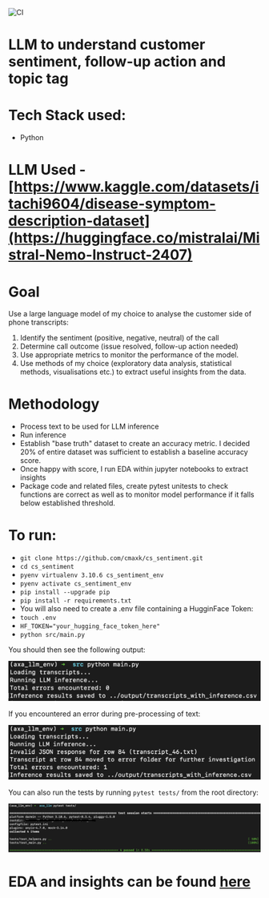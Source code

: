 ![CI](https://github.com/cmaxk/cs_sentiment/workflows/CI%20Pipeline/badge.svg)


# LLM to understand customer sentiment, follow-up action and topic tag

# Tech Stack used:
* Python

# LLM Used - [https://www.kaggle.com/datasets/itachi9604/disease-symptom-description-dataset](https://huggingface.co/mistralai/Mistral-Nemo-Instruct-2407)

# Goal
Use a large language model of my choice to analyse the customer side of phone transcripts:

1. Identify the sentiment (positive, negative, neutral) of the call
2. Determine call outcome (issue resolved, follow-up action needed)
3. Use appropriate metrics to monitor the performance of the model.
4. Use methods of my choice (exploratory data analysis, statistical methods, visualisations etc.)  to extract useful insights from the data.

# Methodology
* Process text to be used for LLM inference
* Run inference
* Establish "base truth" dataset to create an accuracy metric. I decided 20% of entire dataset was sufficient to establish a baseline accuracy score.
* Once happy with score, I run EDA within jupyter notebooks to extract insights
* Package code and related files, create pytest unitests to check functions are correct as well as to monitor model performance if it falls below established threshold.

# To run:
* `git clone https://github.com/cmaxk/cs_sentiment.git`
* `cd cs_sentiment`
* `pyenv virtualenv 3.10.6 cs_sentiment_env`
* `pyenv activate cs_sentiment_env`
* `pip install --upgrade pip`
* `pip install -r requirements.txt`
* You will also need to create a .env file containing a HugginFace Token:
* `touch .env`
* `HF_TOKEN="your_hugging_face_token_here"`
* `python src/main.py`

You should then see the following output:

![Output](images/1.png)

If you encountered an error during pre-processing of text:

![Output](images/2.png)

You can also run the tests by running `pytest tests/` from the root directory:

![Output](images/3.png)

# EDA and insights can be found [here]([https://github.com/CMaxK/cs_sentiment/blob/main/notebooks/inference_prep.ipynb])

